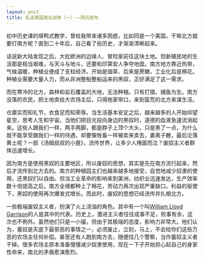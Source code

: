 ```yaml
---
layout: post
title: 乱谈美国南北战争（一）——阴云密布
---
```

初中历史课的填鸭式教学，曾给我带来诸多困惑，比如同是一个美国，干嘛北方就要打南方呢？直到二十年后，自己看了些历史，才渐渐清晰起来。

话说新大陆发现之后，大批欧洲的边缘人、冒险家前往这块土地。但新殖民地的生活那是相当艰难，与天斗与地斗，还要和印第安人争夺地盘。南方地方靠近热带，气候温暖，种植业便成了支柱经济。开始是烟草、后来是蔗糖，工业化后是棉花。种植业需要大量人力，而从非洲整船整船运来的黑奴，正好满足了这一需求。

而在寒冷的北方，森林和岩石覆盖的大地，无法种植。只有打猎、捕鱼为生。南方没落的农民，把土地卖给大农场主后，只得拖家带口，来到蛮荒的北方来谋生活。

仓廪实而知礼节，衣食足而知荣辱。当生活基本安定之后，越来越多的人开始仰望星空，思考人生和宇宙。当他们把目光投向身边的黑奴时，道德的血液急速流淌起来。这些人跟我们一样，两手两脚，都是脖子上顶个大头，只是黑了一点，为什么就不能享受跟我们一样的待遇，却要像牲畜一样被卖来卖去，妻离子散，最后沦落黄土呢？一部《汤姆叔叔的小屋》，流传世界，让多少人掩面而泣？废奴主义者群体迅速增长。

因为南方是使用黑奴的主要地区，所以废奴的思想，其实是先在南方流行起来，然后才流传到北方去的。南方的种植园主们也越来越多地接受，自觉地减少奴隶的使用，还黑奴们以自由。但当工业革命的影响来到美洲，纺织业迅速发达，生产效率数十倍提高之后，南方全境都种上了棉花，劳动力再次出现严重缺口。利益的驱使下，黑奴的使用再次爆发式增长。而此时，废奴的思想已经流传并扎根北方。

一些极端废奴主义者，扮演了火上浇油的角色。其中有一个叫[William Lloyd Garrison](http://en.wikipedia.org/wiki/William_Lloyd_Garrison)的人是其中的代表。历史上，激进主义者往往成事不足，败事有余，这次也不例外。虽然他们只是一小撮，但由于其极端的态度，影响力非常大。他们认为，蓄奴是天底下最邪恶的事情之一，必须废止，立刻，马上，不会给你们这些万恶的农场主任何补偿。甚至还有人跑到南方去，随便找几个警察，当作蓄奴主义者干掉。很多农场主原本准备慢慢减少奴隶使用，现在一下子开始担心起自己的身家性命来，南北的矛盾愈演愈烈。
